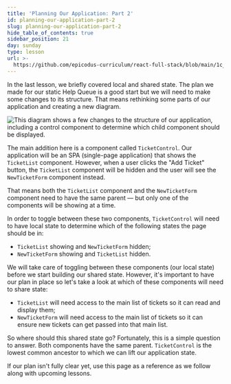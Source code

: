 ```yaml
---
title: 'Planning Our Application: Part 2'
id: planning-our-application-part-2
slug: planning-our-application-part-2
hide_table_of_contents: true
sidebar_position: 21
day: sunday
type: lesson
url: >-
  https://github.com/epicodus-curriculum/react-full-stack/blob/main/1c_planning_our_application_part_2.md
---
```


In the last lesson, we briefly covered local and shared state. The plan we made for our static Help Queue is a good start but we will need to make some changes to its structure. That means rethinking some parts of our application and creating a new diagram.

![This diagram shows a few changes to the structure of our application, including a control component to determine which child component should be displayed.](https://learnhowtoprogram.s3.us-west-2.amazonaws.com/React/Week-1-React-2019/help-queue-with-ticket-control-updated.jpg)

The main addition here is a component called `TicketControl`. Our application will be an SPA (single-page application) that shows the `TicketList` component. However, when a user clicks the "Add Ticket" button, the `TicketList` component will be hidden and the user will see the `NewTicketForm` component instead.

That means both the `TicketList` component and the `NewTicketForm` component need to have the same parent — but only one of the components will be showing at a time.

In order to toggle between these two components, `TicketControl` will need to have local state to determine which of the following states the page should be in:

* `TicketList` showing and `NewTicketForm` hidden;
* `NewTicketForm` showing and `TicketList` hidden.

We will take care of toggling between these components (our local state) before we start building our shared state. However, it's important to have our plan in place so let's take a look at which of these components will need to share state:

* `TicketList` will need access to the main list of tickets so it can read and display them;
* `NewTicketForm` will need access to the main list of tickets so it can ensure new tickets can get passed into that main list.

So where should this shared state go? Fortunately, this is a simple question to answer. Both components have the same parent. `TicketControl` is the lowest common ancestor to which we can lift our application state.

If our plan isn't fully clear yet, use this page as a reference as we follow along with upcoming lessons. 